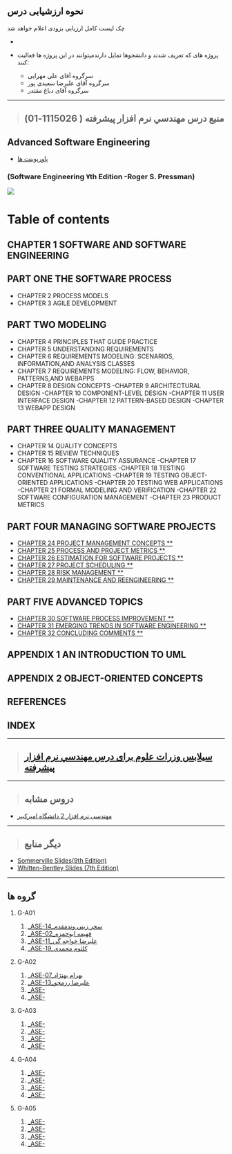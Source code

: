 ## نحوه ارزشیابی درس

چک لیست کامل ارزیابی بزودی اعلام خواهد شد
 
-
- پروژه های که تعریف شدند و دانشجوها تمایل دارندمیتوانند در این پروژه ها فعالیت کنند:
    
   -	سرگروه آقای علی مهرایی
   -	سرگروه آقای علیرضا سعیدی پور
   -	سرگروه آقای دباغ مقتدر

-----------------
>## (منبع درس  مهندسي نرم افزار پيشرفته (  1115026-01   



## Advanced Software Engineering


- [پاورپوینت ها](http://ceit.aut.ac.ir/~91131079/SE2/SE2%20Website/Other%20Slides/Pressman7.rar)
    
###    (Software Engineering ٧th Edition -Roger S. Pressman)
<a href="http://engineersrepository.blog.ir/post/15"><img src="https://github.com/AliRazavi-edu/PNU_3991/blob/master/_Image/software.png"> </a>
# Table of contents
## CHAPTER 1 SOFTWARE AND SOFTWARE ENGINEERING 

## PART ONE THE SOFTWARE PROCESS 
- CHAPTER 2 PROCESS MODELS
- CHAPTER 3 AGILE DEVELOPMENT

## PART TWO MODELING
- CHAPTER 4 PRINCIPLES THAT GUIDE PRACTICE
- CHAPTER 5 UNDERSTANDING REQUIREMENTS
- CHAPTER 6 REQUIREMENTS MODELING: SCENARIOS, INFORMATION,AND ANALYSIS CLASSES
- CHAPTER 7 REQUIREMENTS MODELING: FLOW, BEHAVIOR, PATTERNS,AND WEBAPPS
- CHAPTER 8 DESIGN CONCEPTS
-CHAPTER 9 ARCHITECTURAL DESIGN
-CHAPTER 10 COMPONENT-LEVEL DESIGN
-CHAPTER 11 USER INTERFACE DESIGN
-CHAPTER 12 PATTERN-BASED DESIGN
-CHAPTER 13 WEBAPP DESIGN

## PART THREE QUALITY MANAGEMENT
- CHAPTER 14 QUALITY CONCEPTS
- CHAPTER 15 REVIEW TECHNIQUES
- CHAPTER 16 SOFTWARE QUALITY ASSURANCE
-CHAPTER 17 SOFTWARE TESTING STRATEGIES
-CHAPTER 18 TESTING CONVENTIONAL APPLICATIONS
-CHAPTER 19 TESTING OBJECT-ORIENTED APPLICATIONS
-CHAPTER 20 TESTING WEB APPLICATIONS
-CHAPTER 21 FORMAL MODELING AND VERIFICATION
-CHAPTER 22 SOFTWARE CONFIGURATION MANAGEMENT
-CHAPTER 23 PRODUCT METRICS
## PART FOUR MANAGING SOFTWARE PROJECTS
- [CHAPTER 24 PROJECT MANAGEMENT CONCEPTS **]()
- [CHAPTER 25 PROCESS AND PROJECT METRICS **]()
- [CHAPTER 26 ESTIMATION FOR SOFTWARE PROJECTS **]()
- [CHAPTER 27 PROJECT SCHEDULING **]()
- [CHAPTER 28 RISK MANAGEMENT **]()
- [CHAPTER 29 MAINTENANCE AND REENGINEERING **]()
## PART FIVE ADVANCED TOPICS
- [CHAPTER 30 SOFTWARE PROCESS IMPROVEMENT **]()
- [CHAPTER 31 EMERGING TRENDS IN SOFTWARE ENGINEERING **]()
- [CHAPTER 32 CONCLUDING COMMENTS **]()
## APPENDIX 1 AN INTRODUCTION TO UML
## APPENDIX 2 OBJECT-ORIENTED CONCEPTS
## REFERENCES
## INDEX

-------------------
>## [سیلابس وزرات علوم برای درس مهندسي نرم افزار پيشرفته](https://github.com/AliRazavi-edu/PNU_3991/blob/master/_Syllabus/Educ_1140_0_ASE.pdf)  


--------------------
>## دروس مشابه

- [مهندسی نرم افزار 2 دانشگاه امیرکبیر](http://ceit.aut.ac.ir/~91131079/SE2/SE2%20Website/index.html)

---
>## دیگر منابع

- [Sommerville Slides(9th Edition) ](http://ceit.aut.ac.ir/~91131079/SE2/SE2%20Website/Other%20Slides/Ian%20Sommerville%20-%20Software%20Engineering%20-%209th%20Edition.zip)
- [Whitten-Bentley Slides (7th Edition)](http://ceit.aut.ac.ir/~91131079/SE2/SE2%20Website/Other%20Slides/Bentley.rar)

-----------------------

## گروه ها

1. G-A01
    1. [_ASE-14_سحر زيني وندمقدم](https://github.com/AliRazavi-edu/PNU_3991/tree/master/_MSc/AdvancedSoftwareEngineering/14_%D8%B3%D8%AD%D8%B1%20%D8%B2%D9%8A%D9%86%D9%8A%20%D9%88%D9%86%D8%AF%D9%85%D9%82%D8%AF%D9%85)    
    1. [_ASE-02_فهيمه ابوحمزه](https://github.com/AliRazavi-edu/PNU_3991/tree/master/_MSc/AdvancedSoftwareEngineering/02_%D9%81%D9%87%D9%8A%D9%85%D9%87%20%D8%A7%D8%A8%D9%88%D8%AD%D9%85%D8%B2%D9%87)    
    1. [_ASE-11_عليرضا خواجه گي](https://github.com/AliRazavi-edu/PNU_3991/tree/master/_MSc/AdvancedSoftwareEngineering/11_%D8%B9%D9%84%D9%8A%D8%B1%D8%B6%D8%A7%20%D8%AE%D9%88%D8%A7%D8%AC%D9%87%20%DA%AF%D9%8A)    
    1. [_ASE-19_كلثوم محمدي](https://github.com/AliRazavi-edu/PNU_3991/tree/master/_MSc/AdvancedSoftwareEngineering/19_%D9%83%D9%84%D8%AB%D9%88%D9%85%20%D9%85%D8%AD%D9%85%D8%AF%D9%8A) 
      
2. G-A02
   1. [_ASE-07_بهرام بهنژاد](https://github.com/AliRazavi-edu/PNU_3991/tree/master/_MSc/AdvancedSoftwareEngineering/07_%D8%A8%D9%87%D8%B1%D8%A7%D9%85%20%D8%A8%D9%87%D9%86%DA%98%D8%A7%D8%AF)    
    1. [_ASE-13_عليرضا رزمجو](https://github.com/AliRazavi-edu/PNU_3991/tree/master/_MSc/AdvancedSoftwareEngineering/13_%D8%B9%D9%84%D9%8A%D8%B1%D8%B6%D8%A7%20%D8%B1%D8%B2%D9%85%D8%AC%D9%88)    
    1. [_ASE-]()    
    1. [_ASE-]()   

3. G-A03
    1. [_ASE-]()   
    1. [_ASE-]()    
    1. [_ASE-]()    
    1. [_ASE-]()   
   
4. G-A04
    1. [_ASE-]()    
    1. [_ASE-]()    
    1. [_ASE-]()    
    1. [_ASE-]()
    
5. G-A05
    1. [_ASE-]()    
    1. [_ASE-]()   
    1. [_ASE-]()   
    1. [_ASE-]()
    

